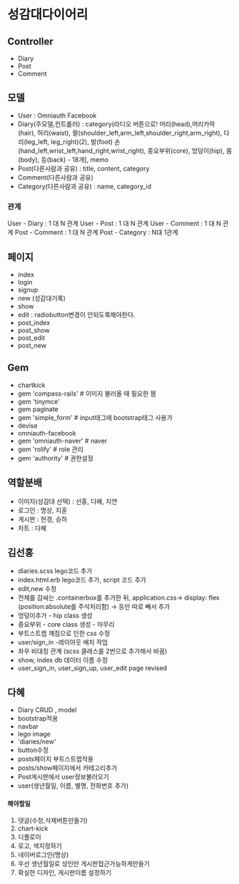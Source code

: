 # 성감대다이어리

## Controller
- Diary
- Post
- Comment

## 모델
- User : Omniauth Facebook
- Diary(주모델,컨트롤러) : category(라디오 버튼으로! 머리(head),머리카락(hair), 허리(waist), 팔(shoulder_left,arm_left,shoulder_right,arm_right), 다리(leg_left, leg_right)(2), 발(foot) 손(hand_left,wrist_left,hand_right,wrist_right), 중요부위(core), 엉덩이(hip), 몸(body), 등(back) - 18개], memo 
- Post(다른사람과 공유) : title, content, category 
- Comment(다른사람과 공유)
- Category(다른사람과 공유) : name, category_id
### 관계
User - Diary : 1 대 N 관계
User - Post : 1 대 N 관계
User - Comment : 1 대 N 관계
Post - Comment : 1 대 N 관계
Post - Category : N대 1관계

## 페이지
- index
- login
- signup
- new (성감대기록)
- show
- edit : radiobutton변경이 안되도록해야한다.
- post_index
- post_show
- post_edit
- post_new

## Gem
- chartkick
- gem 'compass-rails' # 이미지 불러올 때 필요한 젬
- gem 'tinymce'
- gem paginate
- gem 'simple_form' # input태그에 bootstrap태그 사용가
- devise
- omniauth-facebook
- gem 'omniauth-naver' # naver
- gem 'rolify'     # role 관리
- gem 'authority'  # 권한설정

## 역할분배
- 이미지(성감대 선택) : 선홍, 다혜, 지연
- 로그인 : 명상, 지훈
- 게시판 : 현경, 승하
- 차트 : 다혜

## 김선홍
- diaries.scss lego코드 추가
- index.html.erb lego코드 추가, script 코드 추가
- edit,new 수정
- 전체를 감싸는 .containerbox를 추가한 뒤, application.css-> display: flex  
(position:absolute를 주석처리함) -> 등만 따로 빼서 추가 
- 엉덩이추가 - hip class 생성 
- 중요부위 - core class 생성 - 마무리
- 부트스트랩 깨짐으로 인한 css 수정
- user/sign_in -레이아웃 배치 작업 
- 좌우 비대칭 관계 (scss 클래스를 2번으로 추가해서 바꿈)
- show, index db 데이터 이름 수정 
- user_sign_in, user_sign_up, user_edit page revised




## 다혜
- Diary CRUD , model
- bootstrap적용
- navbar
- lego image
- 'diaries/new'
- button수정
- posts페이지 부트스트랩적용
- posts/show페이지에서 카테고리추가
- Post게시판에서 user정보불러오기
- user(생년월일, 이름, 별명, 전화번호 추가)

#### 해야할일
1. 댓글(수정,삭제버튼만들기)
3. chart-kick
4. 디플로이
5. 로고, 색지정하기
6. 네이버로그인(명상)
7. 우선 생년월일로 성인만 게시판접근가능하게만들기
8. 확실한 디자인, 게시판이름 설정하기